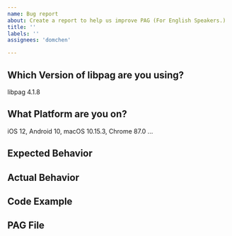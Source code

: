 ```yaml
---
name: Bug report
about: Create a report to help us improve PAG (For English Speakers.)
title: ''
labels: ''
assignees: 'domchen'

---
```


<!--
## libpag bug
Hello! Sorry you're having an bug! Please help us make libpag better by filling everything below out 
with as much information as you can, so we can try to reproduce and fix the bug! 
-->


## Which Version of libpag are you using?

libpag 4.1.8

## What Platform are you on? 

iOS 12, Android 10, macOS 10.15.3, Chrome 87.0  ...

## Expected Behavior 
<!-- Screenshots encouraged -->

## Actual Behavior
<!-- Screenshots encouraged -->

## Code Example

## PAG File
<!-- Adding the related PAG file helps us debug the bug faster! -->